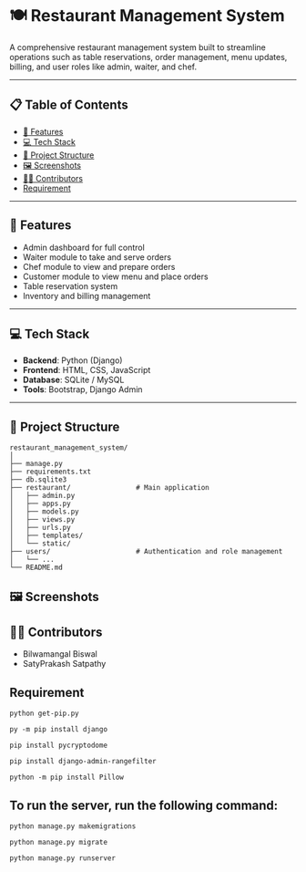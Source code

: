 # 🍽️ Restaurant Management System

A comprehensive restaurant management system built to streamline operations such as table reservations, order management, menu updates, billing, and user roles like admin, waiter, and chef.

---

## 📋 Table of Contents

- [🔧 Features](#-features)
- [💻 Tech Stack](#-tech-stack)
- [📁 Project Structure](#-project-structure)
- [🖼️ Screenshots](#screenshots)
- [🙋‍♂️ Contributors](#contributors)
- [Requirement](#-requirement)

---

## 🔧 Features

- Admin dashboard for full control
- Waiter module to take and serve orders
- Chef module to view and prepare orders
- Customer module to view menu and place orders
- Table reservation system
- Inventory and billing management

---

## 💻 Tech Stack

- **Backend**: Python (Django)
- **Frontend**: HTML, CSS, JavaScript
- **Database**: SQLite / MySQL
- **Tools**: Bootstrap, Django Admin

---

## 📁 Project Structure

```plaintext
restaurant_management_system/
│
├── manage.py
├── requirements.txt
├── db.sqlite3
├── restaurant/                # Main application
│   ├── admin.py
│   ├── apps.py
│   ├── models.py
│   ├── views.py
│   ├── urls.py
│   ├── templates/
│   └── static/
├── users/                     # Authentication and role management
│   └── ...
└── README.md
```
## 🖼️ Screenshots

## 🙋‍♂️ Contributors
- Bilwamangal Biswal 
- SatyPrakash Satpathy
  
## Requirement
    


    python get-pip.py

    py -m pip install django

    pip install pycryptodome

    pip install django-admin-rangefilter
    
    python -m pip install Pillow    


## To run the server, run the following command:

    python manage.py makemigrations
        
    python manage.py migrate

    python manage.py runserver




